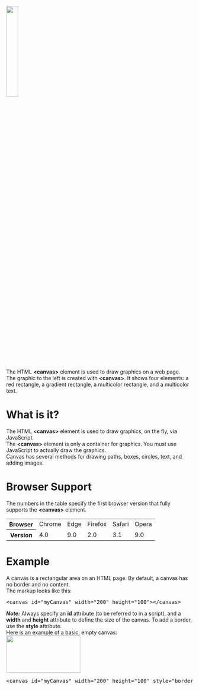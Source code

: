 <img src="https://i.imgur.com/Gn9yLP6.jpg" width="25%">
<br>
The HTML <b>&lt;canvas&gt;</b> element is used to draw graphics on a web page.
<br>
The graphic to the left is created with <b>&lt;canvas&gt;</b>. It shows four elements: a red rectangle, a gradient rectangle, a multicolor rectangle, and a multicolor text.
<h1>What is it?</h1>
The HTML <b>&lt;canvas&gt;</b> element is used to draw graphics, on the fly, via JavaScript.
<br>
The <b>&lt;canvas&gt;</b> element is only a container for graphics. You must use JavaScript to actually draw the graphics.
<br>
Canvas has several methods for drawing paths, boxes, circles, text, and adding images.
<h1>Browser Support</h1>
The numbers in the table specify the first browser version that fully supports the <b>&lt;canvas&gt;</b> element.
<table class="ws-table-all notranslate">
  <tr>
    <th>Browser</th>
    <td>Chrome</td>
    <td>Edge</td>
    <td>Firefox</td>
    <td>Safari</td>
    <td>Opera</td>
  </tr>
  <tr>
    <th>Version</th>
    <td>4.0</td>
    <td>9.0</td>
    <td>2.0</td>
    <td>3.1</td>
    <td>9.0</td>
  </tr>
</table>
<h1>Example</h1>
A canvas is a rectangular area on an HTML page. By default, a canvas has no border and no content.
<br>
The markup looks like this:
<pre>&lt;canvas id="myCanvas" width="200" height="100"&gt;&lt;/canvas&gt;</pre>
<b><i>Note:</i></b> Always specify an <b>id</b> attribute (to be referred to in a script), and a <b>width</b> and <b>height</b> attribute to define the size of the canvas. To add a border, use the <b>style</b> attribute.
<br>
Here is an example of a basic, empty canvas:
<br>
<img src="https://i.imgur.com/BwoXDFW.jpg" width="200" height="100">
<pre>&lt;canvas id="myCanvas" width="200" height="100" style="border:1px solid #000000;"&gt;&lt;/canvas&gt;</pre>
